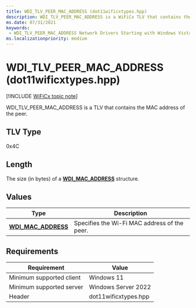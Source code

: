 ```yaml
---
title: WDI_TLV_PEER_MAC_ADDRESS (dot11wificxtypes.hpp)
description: WDI_TLV_PEER_MAC_ADDRESS is a WiFiCx TLV that contains the MAC address of the peer.
ms.date: 07/31/2021
keywords:
 - WDI_TLV_PEER_MAC_ADDRESS Network Drivers Starting with Windows Vista
ms.localizationpriority: medium
---
```


# WDI\_TLV\_PEER\_MAC\_ADDRESS (dot11wificxtypes.hpp)

[!INCLUDE [WiFiCx topic note](../includes/wificx-version-warning.md)]


WDI\_TLV\_PEER\_MAC\_ADDRESS is a TLV that contains the MAC address of the peer.

## TLV Type


0x4C

## Length


The size (in bytes) of a [**WDI\_MAC\_ADDRESS**](/windows-hardware/drivers/ddi/dot11wificxintf/ns-dot11wificxintf-wdi_mac_address) structure.

## Values


| Type                                              | Description                                  |
|---------------------------------------------------|----------------------------------------------|
| [**WDI\_MAC\_ADDRESS**](/windows-hardware/drivers/ddi/dot11wificxintf/ns-dot11wificxintf-wdi_mac_address)| Specifies the Wi-Fi MAC address of the peer. |

 

## Requirements

|Requirement|Value|
|--- |--- |
|Minimum supported client|Windows 11|
|Minimum supported server|Windows Server 2022|
|Header|dot11wificxtypes.hpp|

 

